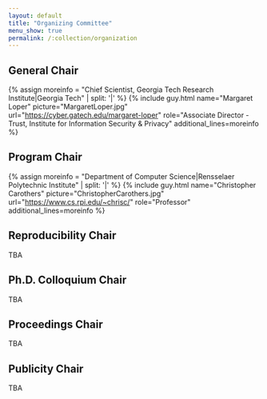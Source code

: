 ```yaml
---
layout: default
title: "Organizing Committee"
menu_show: true
permalink: /:collection/organization
---
```


## General Chair

{% assign moreinfo = "Chief Scientist, Georgia Tech Research Institute|Georgia Tech" | split: '|' %}
{% include guy.html     name="Margaret Loper"
                        picture="MargaretLoper.jpg"
                        url="https://cyber.gatech.edu/margaret-loper"
                        role="Associate Director - Trust, Institute for Information Security & Privacy"
                        additional_lines=moreinfo %}

## Program Chair

{% assign moreinfo = "Department of Computer Science|Rensselaer Polytechnic Institute" | split: '|' %}
{% include guy.html     name="Christopher Carothers"
                        picture="ChristopherCarothers.jpg"
                        url="https://www.cs.rpi.edu/~chrisc/"
                        role="Professor"
                        additional_lines=moreinfo %}


## Reproducibility Chair

TBA


## Ph.D. Colloquium Chair

TBA


## Proceedings Chair

TBA


## Publicity Chair

TBA

